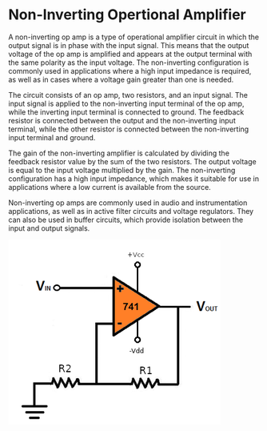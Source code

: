 # Non-Inverting Opertional Amplifier

A non-inverting op amp is a type of operational amplifier circuit in which the output signal is in phase with the input signal. This means that the output voltage of the op amp is amplified and appears at the output terminal with the same polarity as the input voltage. The non-inverting configuration is commonly used in applications where a high input impedance is required, as well as in cases where a voltage gain greater than one is needed.

The circuit consists of an op amp, two resistors, and an input signal. The input signal is applied to the non-inverting input terminal of the op amp, while the inverting input terminal is connected to ground. The feedback resistor is connected between the output and the non-inverting input terminal, while the other resistor is connected between the non-inverting input terminal and ground.

The gain of the non-inverting amplifier is calculated by dividing the feedback resistor value by the sum of the two resistors. The output voltage is equal to the input voltage multiplied by the gain. The non-inverting configuration has a high input impedance, which makes it suitable for use in applications where a low current is available from the source.

Non-inverting op amps are commonly used in audio and instrumentation applications, as well as in active filter circuits and voltage regulators. They can also be used in buffer circuits, which provide isolation between the input and output signals.

![non-inverting](https://github.com/N3dal/Data-Acquisition-Lab/blob/main/non_inverting_op_amp/pics/Non-inverting-op-amp-circuit.png)

